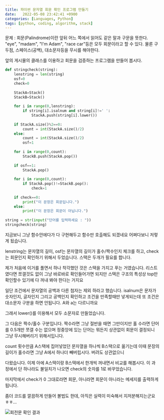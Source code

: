 ```yaml
---
title: 파이썬 문자열 회문 확인 프로그램 만들기
date:   2022-05-08 23:42:41 +0900
categories: [Languages, Python]
tags: [python, coding, algorithm, stack]
---
```


문제 : 회문(Palindrome)이란 앞뒤 어느 쪽에서 읽어도 같은 말과 구문을 뜻한다. "eye", "madam", "I'm Adam", "race car"등은 모두 회문이라고 할 수 있다. 물론 구두점, 스페이스(공백), 대소문자등을 무시를 해야한다.

앞의 게시물의 클래스를 이용하고 회문을 검증하는 프로그램을 만들어 봅시다.

```python
def stringcheck(string):
    lenstring = len(string)
    osf=0
    check=0
    
    StackA=Stack()
    StackB=Stack()
    
    for i in range(0,lenstring):
        if string[i].isalnum and string[i]!=' ':
            StackA.push(string[i].lower())
        
    if StackA.size()%2==0:
        count = int(StackA.size()/2)
    else:
        count = int(StackA.size()/2)
        osf=1
        
    for i in range(0,count):
        StackB.push(StackA.pop())
        
    if osf==1:
        StackA.pop()
        
    for i in range(0,count):
        if StackA.pop()!=StackB.pop():
            check=1
            
    if check==0:
        print("이 문장은 회문입니다.")
    else:
        print("이 문장은 회문이 아닙니다.")
        
string = str(input("단어를 입력하세요 : "))
stringcheck(string)
```

지금보니 그냥 함수안에다가 다 구현해두고 함수만 호출해도 되겠네요 어쩌다보니 저렇게 됬습니다.

lenstring는 문자열의 길이, osf는 문자열의 길이가 홀수/짝수인지 체크를 하고, check는 회문인지 확인하기 위해서 두었습니다. 스택은 두개가 필요를 합니다.

 

제가 처음에 이거를 풀면서 하나 착각했던 것은 스택을 가지고 푸는 거였습니다. 리스트였다면 쪼갤것도 없이 그냥 바로바로 확인들어가면 되지만 스택은 구조의 특성상 top만 확인할수 있기에 다 꺼내 봐야 한다는 거지요

 

일단 조건에서 문자열의 공백과 다른 첨자는 제외 하라고 했습니다. isalnum은 문자가 숫자인지, 글자인지 그리고 공백인지 확인하고 조건을 만족할때만 넣게되는데 또 조건은 대소문자 구분을 하면 안됩니다. A와 a는 다르니까요

 

그래서 lower()를 이용해서 모두 소문자로 만들었습니다.

 

그 다음은 짝수/홀수 구분입니다. 짝수라면 그냥 절반을 때면 그만이지만 홀 수라면 단어를 0.5개만 쪼갤 수는 없으며 정중앙에 있는 단어는 뭐든지 상관없이 회문이 결정되니 그냥 무시해버리기 위해서입니다.

 

count 횟수만큼 A스택에 집어넣었던 문자열을 하나씩 B스택으로 옮기는데 이때 문장의 길이가 홀수라면 그냥 A에서 하나더 빼버립시다. 버려도 상관없으니

 

다왔습니다. 이제 아에 A스택이랑 B스택에서 한개씩 꺼내면서 비교를 해봅시다. 이 과정에서 단 하나라도 불일치가 나오면 check의 숫자를 1로 바꾸었습니다.

 

마지막에서 check가 0 그대로라면 회문, 아니라면 회문이 아니라는 메세지를 출력하게 됩니다.

 

좀더 코드를 깔끔하게 만들어 볼법도 한데, 아직은 실력이 미숙해서 지저분해지는군요 ㅎㅎ...


![회전문 확인 결과](https://user-images.githubusercontent.com/85277660/210135661-b2e85e51-0ff9-417c-806e-4496f45c2c44.png)